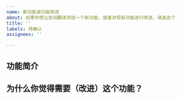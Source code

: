 ```yaml
---
name: 新功能或功能改进
about: 如果你想让划词翻译添加一个新功能、或者对现有功能进行改进，请选这个
title: ''
labels: 待确认
assignees: ''

---
```


## 功能简介

## 为什么你觉得需要（改进）这个功能？
